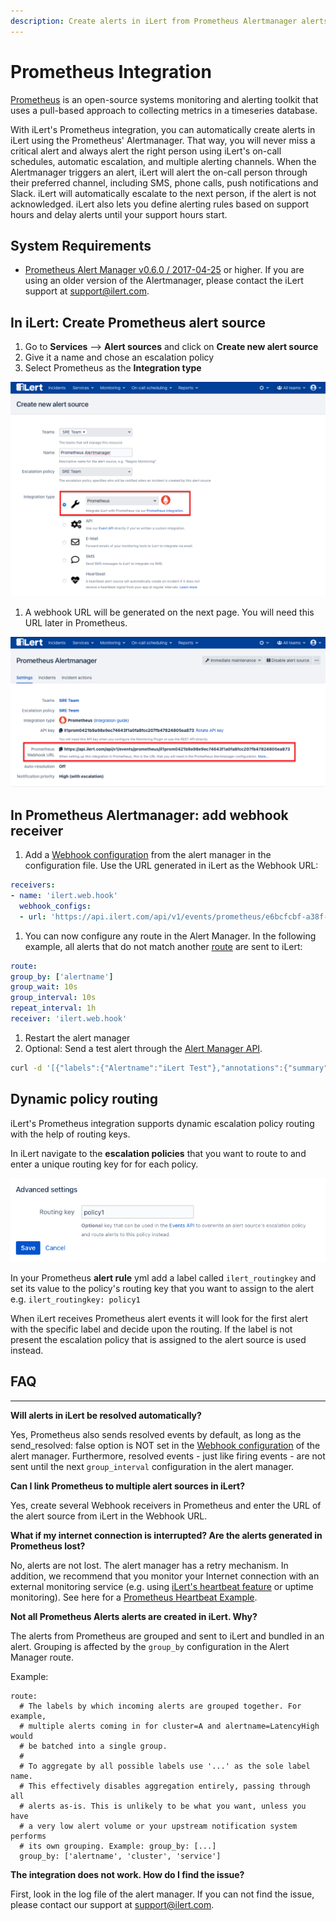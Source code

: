 ```yaml
---
description: Create alerts in iLert from Prometheus Alertmanager alerts
---
```


# Prometheus Integration

[Prometheus](https://github.com/prometheus) is an open-source systems monitoring and alerting toolkit that uses a pull-based approach to collecting metrics in a timeseries database.

With iLert's Prometheus integration, you can automatically create alerts in iLert using the Prometheus' Alertmanager. That way, you will never miss a critical alert and always alert the right person using iLert's on-call schedules, automatic escalation, and multiple alerting channels. When the Alertmanager triggers an alert, iLert will alert the on-call person through their preferred channel, including SMS, phone calls, push notifications and Slack. iLert will automatically escalate to the next person, if the alert is not acknowledged. iLert also lets you define alerting rules based on support hours and delay alerts until your support hours start.

## System Requirements <a href="#requirements" id="requirements"></a>

* [Prometheus Alert Manager v0.6.0 / 2017-04-25](https://github.com/prometheus/alertmanager/releases/tag/v0.6.0) or higher. If you are using an older version of the Alertmanager, please contact the iLert support at [support@ilert.com](mailto:support@ilert.com).

## In iLert: Create Prometheus alert source <a href="#create-alarm-source" id="create-alarm-source"></a>

1. Go to **Services** --> **Alert sources** and click on **Create new alert source**
2. Give it a name and chose an escalation policy
3. Select Prometheus as the **Integration type**

![](../.gitbook/assets/screenshot-2021-04-26-at-13.04.18.png)

1. A webhook URL will be generated on the next page. You will need this URL later in Prometheus.

![](../.gitbook/assets/screenshot-2021-04-26-at-13.05.18.png)

## In Prometheus Alertmanager: add webhook receiver <a href="#add-webhook" id="add-webhook"></a>

1. Add a [Webhook configuration](https://prometheus.io/docs/alerting/configuration/#webhook\_config) from the alert manager in the configuration file. Use the URL generated in iLert as the Webhook URL:

```yaml
receivers:
- name: 'ilert.web.hook'
  webhook_configs:
  - url: 'https://api.ilert.com/api/v1/events/prometheus/e6bcfcbf-a38f-462a-af9d-1687809b7594'
```

1. You can now configure any route in the Alert Manager. In the following example, all alerts that do not match another [route](https://prometheus.io/docs/alerting/configuration/#route) are sent to iLert:

```yaml
route:
group_by: ['alertname']
group_wait: 10s
group_interval: 10s
repeat_interval: 1h
receiver: 'ilert.web.hook'
```

1. Restart the alert manager
2. Optional: Send a test alert through the [Alert Manager API](https://prometheus.io/docs/alerting/clients/).

```bash
curl -d '[{"labels":{"Alertname":"iLert Test"},"annotations":{"summary":"iLert Test"}}]' http://localhost:9093/api/v1/alerts
```

## Dynamic policy routing



iLert's Prometheus integration supports dynamic escalation policy routing with the help of routing keys.

In iLert navigate to the **escalation policies** that you want to route to and enter a unique routing key for for each policy.

![](<../.gitbook/assets/image (55) (1).png>)

In your Prometheus **alert rule** yml add a label called `ilert_routingkey` and set its value to the policy's routing key that you want to assign to the alert e.g. `ilert_routingkey: policy1`

When iLert receives Prometheus alert events it will look for the first alert with the specific label and decide upon the routing. If the label is not present the escalation policy that is assigned to the alert source is used instead.

## FAQ <a href="#faq" id="faq"></a>

****

**Will alerts in iLert be resolved automatically?**

Yes, Prometheus also sends resolved events by default, as long as the send\_resolved: false option is NOT set in the [Webhook configuration](https://prometheus.io/docs/alerting/configuration/#webhook\_config) of the alert manager. Furthermore, resolved events - just like firing events - are not sent until the next `group_interval` configuration in the alert manager.

**Can I link Prometheus to multiple alert sources in iLert?**

Yes, create several Webhook receivers in Prometheus and enter the URL of the alert source from iLert in the Webhook URL.

**What if my internet connection is interrupted? Are the alerts generated in Prometheus lost?**

No, alerts are not lost. The alert manager has a retry mechanism. In addition, we recommend that you monitor your Internet connection with an external monitoring service (e.g. using [iLert's heartbeat feature](../uptime-monitors/heartbeat-monitoring/) or uptime monitoring). See here for a [Prometheus Heartbeat Example](../uptime-monitors/heartbeat-monitoring/prometheus-heartbeat-example.md).

**Not all Prometheus Alerts alerts are created in iLert. Why?**

The alerts from Prometheus are grouped and sent to iLert and bundled in an alert. Grouping is affected by the `group_by` configuration in the Alert Manager route.

Example:

```
route:
  # The labels by which incoming alerts are grouped together. For example,
  # multiple alerts coming in for cluster=A and alertname=LatencyHigh would
  # be batched into a single group.
  #
  # To aggregate by all possible labels use '...' as the sole label name.
  # This effectively disables aggregation entirely, passing through all
  # alerts as-is. This is unlikely to be what you want, unless you have
  # a very low alert volume or your upstream notification system performs
  # its own grouping. Example: group_by: [...]
  group_by: ['alertname', 'cluster', 'service']
```

**The integration does not work. How do I find the issue?**

First, look in the log file of the alert manager. If you can not find the issue, please contact our support at [support@ilert.com](https://github.com/iLert/docs/tree/dfe03283a452516a115a55f8c20942698e279d7b/integrations/support@ilert.com).
